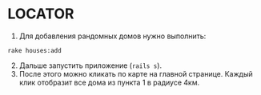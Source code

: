 # LOCATOR

1. Для добавления рандомных домов нужно выполнить:
```
rake houses:add
```
2. Дальше запустить приложение (`rails s`).
3. После этого можно кликать по карте на главной странице. Каждый клик отобразит все дома из пункта 1 в радиусе 4км.
